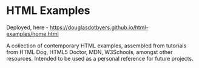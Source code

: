 # HTML Examples

Deployed, here - https://douglasdotbyers.github.io/html-examples/home.html

A collection of contemporary HTML examples, assembled from tutorials from HTML Dog, HTML5 Doctor, MDN, W3Schools, amongst other resources.  Intended to be used as a personal reference for future projects.
